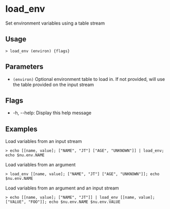 # load_env
Set environment variables using a table stream

## Usage
```shell
> load_env (environ) {flags} 
 ```

## Parameters
* `(environ)` Optional environment table to load in. If not provided, will use the table provided on the input stream

## Flags
* -h, --help: Display this help message

## Examples
  Load variables from an input stream
```shell
> echo [[name, value]; ["NAME", "JT"] ["AGE", "UNKNOWN"]] | load_env; echo $nu.env.NAME
 ```

  Load variables from an argument
```shell
> load_env [[name, value]; ["NAME", "JT"] ["AGE", "UNKNOWN"]]; echo $nu.env.NAME
 ```

  Load variables from an argument and an input stream
```shell
> echo [[name, value]; ["NAME", "JT"]] | load_env [[name, value]; ["VALUE", "FOO"]]; echo $nu.env.NAME $nu.env.VALUE
 ```

